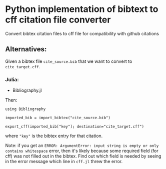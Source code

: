 # Python implementation of bibtext to cff citation file converter
Convert bibtex citation files to cff file for compatibility with github citations

## Alternatives:
Given a bibtex file `cite_source.bib` that we want to convert to `cite_target.cff`. 

### Julia:
- Bibliography.jl

Then:

`using Bibliography`

`imported_bib = import_bibtex("cite_source.bib")`

`export_cff(imported_bib["key"]; destination="cite_target.cff")`

where `"key"` is the bibtex entry for that citation. 


Note: if you get an `ERROR: ArgumentError: input string is empty or only contains whitespace` error, then it's likely because some required field (for cff) was not filled out in the bibtex. Find out which field is needed by seeing in the error message which line in `cff.jl` threw the error. 
